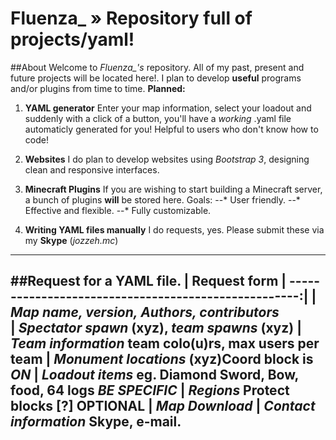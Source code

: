 Fluenza_ » Repository full of projects/yaml!
===========
##About
Welcome to *Fluenza_'s* repository. All of my past, present and future projects will be located here!. I plan to develop **useful** programs and/or plugins from time to time. **Planned:**

1. **YAML generator** Enter your map information, select your loadout and suddenly with a click of a button, you'll have a *working* .yaml file automaticly generated for you! Helpful to users who don't know how to code!

2. **Websites** I do plan to develop websites using *Bootstrap 3*, designing clean and responsive interfaces. 

3. **Minecraft Plugins** If you are wishing to start building a Minecraft server, a bunch of plugins **will** be stored here. Goals:
--* User friendly.
--* Effective and flexible.
--* Fully customizable.

4. **Writing YAML files manually** I do requests, yes. Please submit these via my **Skype** (*jozzeh.mc*)
---
##Request for a YAML file.
| Request form
| ----------------------------------------------------:|
| *Map name, version, Authors, contributors*    
| *Spectator spawn* (xyz), *team spawns* (xyz)
| *Team information* team colo(u)rs, max users per team
| *Monument locations* (xyz)Coord block is *_ON_*
| *Loadout items* eg. Diamond Sword, Bow, food, 64 logs *_BE SPECIFIC_*
| *Regions* Protect blocks [?] OPTIONAL
| *Map Download*
| *Contact information* Skype, e-mail.
---

